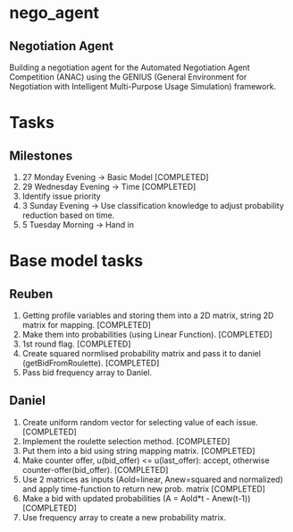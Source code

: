 # nego_agent
## Negotiation Agent

Building a negotiation agent for the Automated Negotiation Agent Competition (ANAC) using the GENIUS (General Environment for Negotiation with Intelligent Multi-Purpose Usage Simulation) framework.

# Tasks

## Milestones

1) 27 Monday Evening -> Basic Model [COMPLETED]
2) 29 Wednesday Evening -> Time [COMPLETED]
3) Identify issue priority
3) 3 Sunday Evening -> Use classification knowledge to adjust probability reduction based on time.
4) 5 Tuesday Morning -> Hand in

# Base model tasks

## Reuben

1) Getting profile variables and storing them into a 2D matrix, string 2D matrix for mapping. [COMPLETED]
2) Make them into probabilities (using Linear Function). [COMPLETED]
3) 1st round flag. [COMPLETED]
4) Create squared normlised probability matrix and pass it to daniel (getBidFromRoulette). [COMPLETED]
5) Pass bid frequency array to Daniel.

## Daniel

1) Create uniform random vector for selecting value of each issue. [COMPLETED]
2) Implement the roulette selection method. [COMPLETED]
3) Put them into a bid using string mapping matrix. [COMPLETED]
4) Make counter offer, u(bid_offer) <= u(last_offer): accept, otherwise counter-offer(bid_offer). [COMPLETED]
5) Use 2 matrices as inputs (Aold=linear, Anew=squared and normalized) and apply time-function to return new prob. matrix [COMPLETED]
6) Make a bid with updated probabilities (A = Aold*t - Anew(t-1)) [COMPLETED]
7) Use frequency array to create a new probability matrix.
